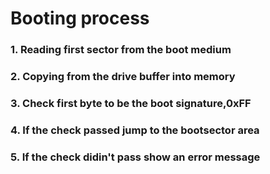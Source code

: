 # Booting process
### 1. Reading first sector from the boot medium
### 2. Copying from the drive buffer into memory
### 3. Check first byte to be the boot signature,0xFF
### 4. If the check passed jump to the bootsector area
### 5. If the check didin't pass show an error message